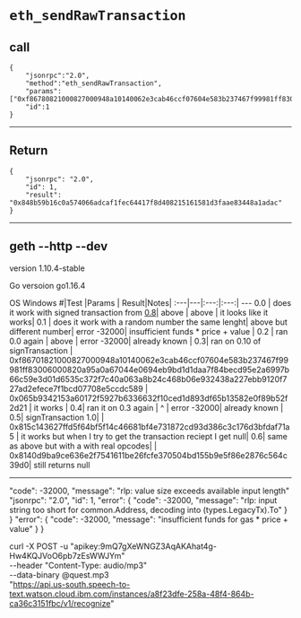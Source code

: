 # `eth_sendRawTransaction`

## call
```
{
	"jsonrpc":"2.0",
	"method":"eth_sendRawTransaction",
	"params":["0xf86780821000827000948a10140062e3cab46ccf07604e583b237467f99981ff83006000820a96a09e5bd3a616ab028a206f959921d6db4826be51c4c55b5f2a1b15aeb74aa6960ca078ad44dbd769c5f3493bf9b94005c5ec1366e59114bb19e5e5f697fa21c36921"],
	"id":1
}
```
---
## Return
```
{
    "jsonrpc": "2.0",
    "id": 1,
    "result": "0x848b59b16c0a574066adcaf1fec64417f8d408215161581d3faae83448a1adac"
}
```
---
## geth --http --dev
version 1.10.4-stable

Go versoion go1.16.4

OS Windows
#|Test |Params | Result|Notes|
:---|---|:---:|:---:| ---
0.0 | does it work with signed transaction from [0.8]()| above | above | it looks like it works|
0.1 | does it work with a random number the same lenght| above but different number| error -32000| insufficient funds * price + value |
0.2 | ran 0.0 again | above | error -32000| already known |
0.3| ran on 0.10 of signTransaction | 0xf86701821000827000948a10140062e3cab46ccf07604e583b237467f99981ff83006000820a95a0a67044e0694eb9bd1d1daa7f84becd95e2a6997b66c59e3d01d6535c372f7c40a063a8b24c468b06e932438a227ebb9120f727ad2efece7f1bcd07708e5ccdc589 | 0x065b9342153a60172f5927b6336632f10ced1d893df65b13582e0f89b52f2d21 | it works |
0.4| ran it on 0.3 again | ^ | error -32000| already known |
0.5| signTransaction 1.0|  | 0x815c143627ffd5f64bf5f14c46681bf4e731872cd93d386c3c176d3bfdaf71a5 | it works but when I try to get the transaction reciept I get null|
0.6| same as above but with a with real opcodes| | 0x8140d9ba9ce636e2f7541611be26fcfe370504bd155b9e5f86e2876c564c39d0| still returns null

---
 "code": -32000,
        "message": "rlp: value size exceeds available input length"
         "jsonrpc": "2.0",
    "id": 1,
    "error": {
        "code": -32000,
        "message": "rlp: input string too short for common.Address, decoding into (types.LegacyTx).To"
    }
}
"error": {
        "code": -32000,
        "message": "insufficient funds for gas * price + value"
    }
}

curl -X POST -u "apikey:9mQ7gXeWNGZ3AqAKAhat4g-Hw4KQJVoO6pb7zEsWWJYm" \
--header "Content-Type: audio/mp3" \
--data-binary @quest.mp3 \
"https://api.us-south.speech-to-text.watson.cloud.ibm.com/instances/a8f23dfe-258a-48f4-864b-ca36c3151fbc/v1/recognize"
